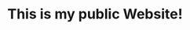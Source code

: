 <!DOCTYPE html>
<html>
<head>
    <title>My new Web Page!</title>
</head>
<body>
 <h1>This is my public Website!</h1>

</body> 
</html>
